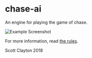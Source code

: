 # chase-ai
An engine for playing the game of chase.

![Example Screenshot](https://rawgit.com/skotz/chase-ai/master/About/screenshot-2018-06-09-a.png)

For more information, read [the rules](http://superdupergames.org/rules/chase.pdf).

Scott Clayton 2018